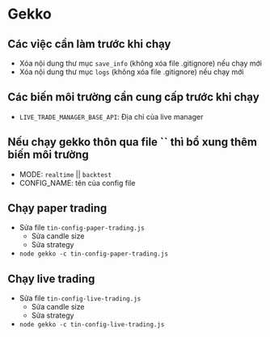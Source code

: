 # Gekko

## Các việc cần làm trước khi chạy
- Xóa nội dung thư mục `save_info` (không xóa file .gitignore) nếu chạy mới
- Xóa nội dung thư mục `logs` (không xóa file .gitignore) nếu chạy mới

## Các biến môi trường cần cung cấp trước khi chạy
- `LIVE_TRADE_MANAGER_BASE_API`: Địa chỉ của live manager

## Nếu chạy gekko thôn qua file `` thì bổ xung thêm biến môi trường
- MODE: `realtime` || `backtest`
- CONFIG_NAME: tên của config file

## Chạy paper trading
- Sửa file `tin-config-paper-trading.js`
    - Sửa candle size
    - Sửa strategy
- `node gekko -c tin-config-paper-trading.js`

## Chạy live trading
- Sửa file `tin-config-live-trading.js`
    - Sửa candle size
    - Sửa strategy
- `node gekko -c tin-config-live-trading.js`